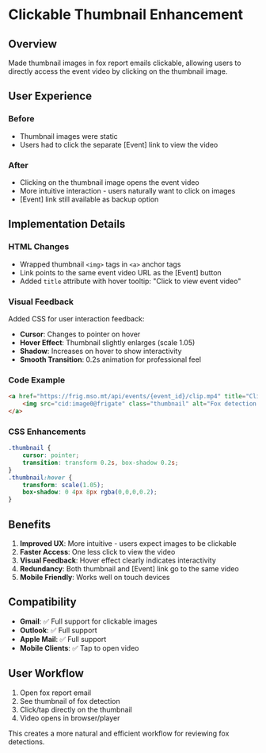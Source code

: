 # Clickable Thumbnail Enhancement

## Overview
Made thumbnail images in fox report emails clickable, allowing users to directly access the event video by clicking on the thumbnail image.

## User Experience

### Before
- Thumbnail images were static
- Users had to click the separate [Event] link to view the video

### After  
- Clicking on the thumbnail image opens the event video
- More intuitive interaction - users naturally want to click on images
- [Event] link still available as backup option

## Implementation Details

### HTML Changes
- Wrapped thumbnail `<img>` tags in `<a>` anchor tags
- Link points to the same event video URL as the [Event] button
- Added `title` attribute with hover tooltip: "Click to view event video"

### Visual Feedback
Added CSS for user interaction feedback:
- **Cursor**: Changes to pointer on hover
- **Hover Effect**: Thumbnail slightly enlarges (scale 1.05)
- **Shadow**: Increases on hover to show interactivity
- **Smooth Transition**: 0.2s animation for professional feel

### Code Example
```html
<a href="https://frig.mso.mt/api/events/{event_id}/clip.mp4" title="Click to view event video">
    <img src="cid:image0@frigate" class="thumbnail" alt="Fox detection thumbnail">
</a>
```

### CSS Enhancements
```css
.thumbnail {
    cursor: pointer;
    transition: transform 0.2s, box-shadow 0.2s;
}
.thumbnail:hover {
    transform: scale(1.05);
    box-shadow: 0 4px 8px rgba(0,0,0,0.2);
}
```

## Benefits

1. **Improved UX**: More intuitive - users expect images to be clickable
2. **Faster Access**: One less click to view the video
3. **Visual Feedback**: Hover effect clearly indicates interactivity
4. **Redundancy**: Both thumbnail and [Event] link go to the same video
5. **Mobile Friendly**: Works well on touch devices

## Compatibility

- **Gmail**: ✅ Full support for clickable images
- **Outlook**: ✅ Full support
- **Apple Mail**: ✅ Full support
- **Mobile Clients**: ✅ Tap to open video

## User Workflow

1. Open fox report email
2. See thumbnail of fox detection
3. Click/tap directly on the thumbnail
4. Video opens in browser/player

This creates a more natural and efficient workflow for reviewing fox detections.
